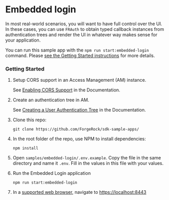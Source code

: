 # Embedded login

In most real-world scenarios, you will want to have full control over the UI. In these cases, you can use `FRAuth` to obtain typed callback instances from authentication trees and render the UI in whatever way makes sense for your application.

You can run this sample app with the `npm run start:embedded-login` command. Please [see the Getting Started instructions](#getting-started) for more details.

### Getting Started

1. Setup CORS support in an Access Management (AM) instance.

   See [Enabling CORS Support](https://sdks.forgerock.com/serverconfiguration/onpremise/configure-cors-configuration/) in the Documentation.

2. Create an authentication tree in AM.

   See [Creating a User Authentication Tree](https://sdks.forgerock.com/serverconfiguration/cloud/create-user-auth-workflow/) in the Documentation.

3. Clone this repo:

   ```
   git clone https://github.com/ForgeRock/sdk-sample-apps/
   ```

4. In the root folder of the repo, use NPM to install dependencies:

   ```
   npm install
   ```

5. Open `samples/embedded-login/.env.example`. Copy the file in the same directory and name it `.env`. Fill in the values in this file with your values.

6. Run the Embedded Login application

   ```
   npm run start:embedded-login
   ```

7. In a [supported web browser](../../README.md#requirements), navigate to [https://localhost:8443](https://localhost:8443)
